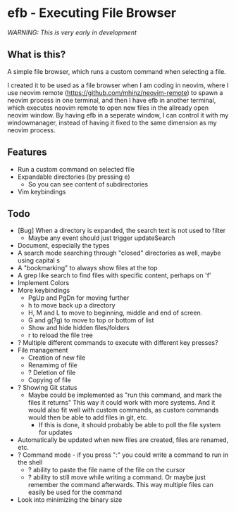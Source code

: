 # efb - Executing File Browser

*WARNING: This is very early in development*

## What is this?

A simple file browser, which runs a custom command when selecting a file.

I created it to be used as a file browser when I am coding in neovim, where I use
neovim remote (https://github.com/mhinz/neovim-remote) to spawn a neovim process 
in one terminal, and then I have efb in another terminal, which executes neovim 
remote to open new files in the allready open neovim window. 
By having efb in a seperate window, I can control it with my windowmanager, instead
of having it fixed to the same dimension as my neovim process.


## Features

- Run a custom command on selected file
- Expandable directories (by pressing e)
  - So you can see content of subdirectories
- Vim keybindings

## Todo 

- [Bug] When a directory is expanded, the search text is not used to filter
  - Maybe any event should just trigger updateSearch
- Document, especially the types
- A search mode searching through "closed" directories as well, maybe using capital s
- A "bookmarking" to always show files at the top
- A grep like search to find files with specific content, perhaps on 'f'
- Implement Colors
- More keybindings
  - PgUp and PgDn for moving further
  - h to move back up a directory
  - H, M and L to move to beginning, middle and end of screen.
  - G and g(?g) to move to top or bottom of list
  - Show and hide hidden files/folders
  - r to reload the file tree
- ? Multiple different commands to execute with different key presses?
- File management
  - Creation of new file
  - Renamimg of file
  - ? Deletion of file
  - Copying of file
- ? Showing Git status
  - Maybe could be implemented as "run this command, and mark the files it returns"
    This way it could work with more systems. And it would also fit well with custom
    commands, as custom commands would then be able to add files in git, etc.
    - If this is done, it should probably be able to poll the file system for updates
- Automatically be updated when new files are created, files are renamed, etc.
- ? Command mode - if you press ":" you could write a command to run in the shell
  - ? ability to paste the file name of the file on the cursor
  - ? ability to still move while writing a command. Or maybe just remember the command afterwards.
      This way multiple files can easily be used for the command
- Look into minimizing the binary size

